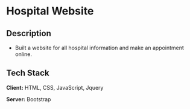 # Hospital Website


## Description

* Built a website for all hospital information and make an appointment online.

## Tech Stack

**Client:**  HTML, CSS, JavaScript, Jquery

**Server:** Bootstrap
 

